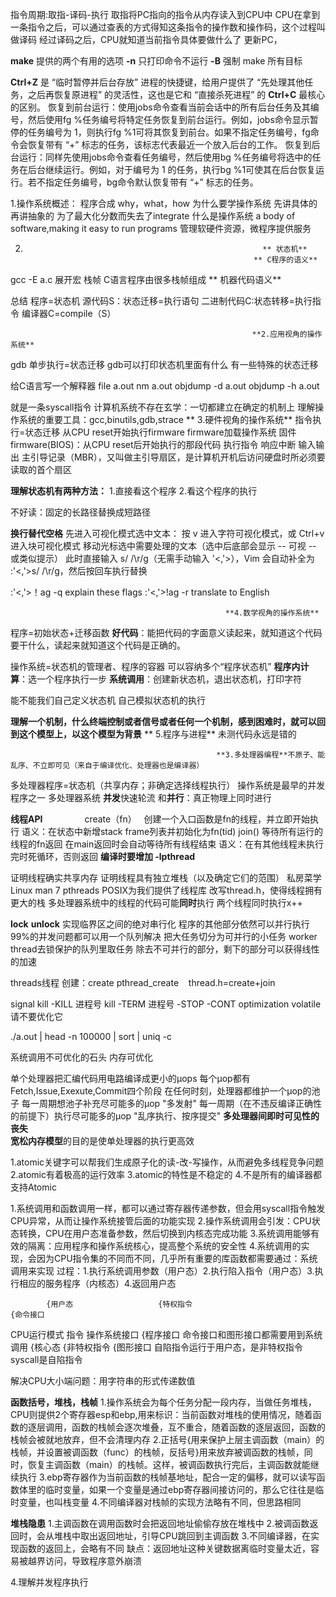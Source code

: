 指令周期:取指-译码-执行
取指将PC指向的指令从内存读入到CPU中
CPU在拿到一条指令之后，可以通过查表的方式得知这条指令的操作数和操作码，这个过程叫做译码
经过译码之后，CPU就知道当前指令具体要做什么了
更新PC，

**make** 提供的两个有用的选项
**-n** 只打印命令不运行
**-B** 强制 make 所有目标

**Ctrl+Z** 是 “临时暂停并后台存放” 进程的快捷键，给用户提供了 “先处理其他任务，之后再恢复原进程” 的灵活性，这也是它和 “直接杀死进程” 的 **Ctrl+C** 最核心的区别。
恢复到前台运行：使用jobs命令查看当前会话中的所有后台任务及其编号，然后使用fg %任务编号将特定任务恢复到前台运行。例如，jobs命令显示暂停的任务编号为 1，则执行fg %1可将其恢复到前台。如果不指定任务编号，fg命令会恢复带有 “+” 标志的任务，该标志代表最近一个放入后台的工作。
恢复到后台运行：同样先使用jobs命令查看任务编号，然后使用bg %任务编号将选中的任务在后台继续运行。例如，对于编号为 1 的任务，执行bg %1可使其在后台恢复运行。若不指定任务编号，bg命令默认恢复带有 “+” 标志的任务。

1.操作系统概述：
程序合成
why，what，how
为什么要学操作系统
先讲具体的再讲抽象的
为了最大化分数而失去了integrate
什么是操作系统
a body of software,making it easy to run programs
管理软硬件资源，微程序提供服务




2.
                                                            ** 状态机**
                                                          ** C程序的语义**
gcc -E a.c 展开宏
栈帧
C语言程序由很多栈帧组成
                                                          ** 机器代码语义**

总结
程序=状态机
  源代码S：状态迁移=执行语句
  二进制代码C:状态转移=执行指令
  编译器C=compile（S）

                                                          **2.应用视角的操作系统**
gdb 单步执行=状态迁移
  gdb可以打印状态机里面有什么
  有一些特殊的状态迁移

给C语言写一个解释器
  file a.out
  nm a.out
  objdump -d a.out
  objdump -h a.out
  
  就是一条syscall指令
计算机系统不存在玄学：一切都建立在确定的机制上
  理解操作系统的重要工具：gcc,binutils,gdb,strace
                                                         ** 3.硬件视角的操作系统**
指令执行=状态迁移
  从CPU reset开始执行firmware
  firmware加载操作系统
  固件firmware(BIOS)：从CPU reset后开始执行的那段代码
执行指令
响应中断
输入输出 
主引导记录（MBR），又叫做主引导扇区，是计算机开机后访问硬盘时所必须要读取的首个扇区

**理解状态机有两种方法：**
1.直接看这个程序
2.看这个程序的执行

不好读：固定的长路径替换成短路径

**换行替代空格** 
先进入可视化模式选中文本：
按 v 进入字符可视化模式，或 Ctrl+v 进入块可视化模式
移动光标选中需要处理的文本（选中后底部会显示 -- 可视 -- 或类似提示）
此时直接输入 s/ /\r/g（无需手动输入 '<,'>），Vim 会自动补全为 :'<,'>s/ /\r/g，然后按回车执行替换

:'<,'>！ag -q explain these flags
:'<,'>!ag -r translate to English


                                                    **4.数学视角的操作系统**

程序=初始状态+迁移函数
**好代码**：能把代码的字面意义读起来，就知道这个代码要干什么，读起来就知道这个代码是正确的。

操作系统=状态机的管理者、程序的容器
  可以容纳多个“程序状态机”
    **程序内计算**：选一个程序执行一步
    **系统调用**：创建新状态机，退出状态机，打印字符
  
能不能我们自己定义状态机
自己模拟状态机的执行

**理解一个机制，什么终端控制或者信号或者任何一个机制，感到困难时，就可以回到这个模型上，以这个模型为背景**
                                                   ** 5.程序与进程**
未测代码永远是错的






                                                  **3.多处理器编程**不原子、能乱序、不立即可见（来自于编译优化、处理器也是编译器）
多处理器程序=状态机（共享内存；非确定选择线程执行）
操作系统是最早的并发程序之一
多处理器系统
**并发**快速轮流
和**并行**：真正物理上同时进行

**线程API**                
create（fn）  
创建一个入口函数是fn的线程，并立即开始执行
语义：在状态中新增stack frame列表并初始化为fn(tid)
join()
等待所有运行的线程的fn返回
在main返回时会自动等待所有线程结束
语义：在有其他线程未执行完时死循环，否则返回
**编译时要增加 -lpthread**

证明线程确实共享内存
证明线程具有独立堆栈（以及确定它们的范围）
私房菜学Linux
man 7 pthreads
POSIX为我们提供了线程库
改写thread.h，使得线程拥有更大的栈
多处理器系统中的线程的代码可能**同时**执行
  两个线程同时执行x++

  
**lock**
**unlock**
  实现临界区之间的绝对串行化
  程序的其他部分依然可以并行执行
  99%的并发问题都可以用一个队列解决
    把大任务切分为可并行的小任务
    worker thread去锁保护的队列里取任务
    除去不可并行的部分，剩下的部分可以获得线性的加速
    
threads线程 
  创建：create
        pthread_create   
  thread.h=create+join

signal
  kill -KILL 进程号
  kill -TERM 进程号
       -STOP
       -CONT
optimization
volatile请不要优化它

./a.out | head -n 100000 | sort | uniq -c

    
系统调用不可优化的石头
内存可优化

单个处理器把汇编代码用电路编译成更小的μops
  每个μop都有Fetch,Issue,Exexute,Commit四个阶段
在任何时刻，处理器都维护一个μop的池子
  每一周期想池子补充尽可能多的μop
    "多发射"
  每一周期（在不违反编译正确性的前提下）执行尽可能多的μop
    "乱序执行、按序提交"
**多处理器间即时可见性的丧失**  
**宽松内存模型**的目的是使单处理器的执行更高效

1.atomic关键字可以帮我们生成原子化的读-改-写操作，从而避免多线程竞争问题
2.atomic有着极高的运行效率
3.atomic的特性是不稳定的
4.不是所有的编译器都支持Atomic


1.系统调用和函数调用一样，都可以通过寄存器传递参数，但会用syscall指令触发CPU异常，从而让操作系统接管后面的功能实现
2.操作系统调用会引发：CPU状态转换，CPU在用户态准备参数，然后切换到内核态完成功能
3.系统调用能够有效的隔离：应用程序和操作系统核心，提高整个系统的安全性
4.系统调用的实现，会因为CPU指令集的不同而不同，几乎所有重要的库函数都需要通过：系统调用来实现
过程：1.执行系统调用参数（用户态）2.执行陷入指令（用户态）3.执行相应的服务程序（内核态）4.返回用户态

            {用户态                   {特权指令                            {命令接口
CPU运行模式                   指令                        操作系统接口      {程序接口    命令接口和图形接口都需要用到系统调用
            {核心态                   {非特权指令                          {图形接口
自陷指令运行于用户态，是非特权指令
syscall是自陷指令

解决CPU大小端问题：用字符串的形式传递数值

**函数括号，堆栈，栈帧**
1.操作系统会为每个任务分配一段内存，当做任务堆栈，CPU则提供2个寄存器esp和ebp,用来标识：当前函数对堆栈的使用情况，随着函数的逐层调用，函数的栈帧会逐次堆叠，互不重合，随着函数的逐层返回，函数的栈帧会被就地放弃，但不会清理内存
2.正括号{用来保护上层主调函数（main）的栈帧，并设置被调函数（func）的栈帧，反括号}用来放弃被调函数的栈帧，同时，恢复主调函数（main）的栈帧。这样，被调函数执行完后，主调函数就能继续执行
3.ebp寄存器作为当前函数的栈帧基地址，配合一定的偏移，就可以读写函数体里的临时变量，如果一个变量是通过ebp寄存器间接访问的，那么它往往是临时变量，也叫栈变量
4.不同编译器对栈帧的实现方法略有不同，但思路相同

**堆栈隐患**
1.主调函数在调用函数时会把返回地址偷偷存放在堆栈中
2.被调函数返回时，会从堆栈中取出返回地址，引导CPU跳回到主调函数
3.不同编译器，在实现函数的返回上，会略有不同
缺点：返回地址这种关键数据离临时变量太近，容易被越界访问，导致程序意外崩溃



4.理解并发程序执行

